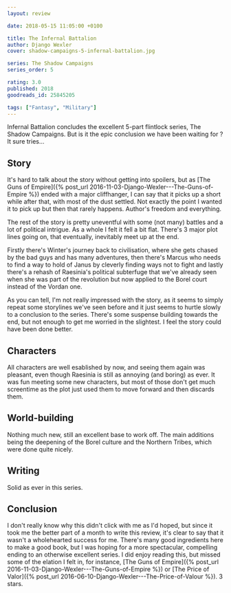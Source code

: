 ```yaml
---
layout: review

date: 2018-05-15 11:05:00 +0100

title: The Infernal Battalion
author: Django Wexler
cover: shadow-campaigns-5-infernal-battalion.jpg

series: The Shadow Campaigns
series_order: 5

rating: 3.0
published: 2018
goodreads_id: 25845205

tags: ["Fantasy", "Military"]
---
```


Infernal Battalion concludes the excellent 5-part flintlock series, The Shadow Campaigns. But is it the epic conclusion we have been waiting for ? It sure tries...

<!--more-->

## Story

It's hard to talk about the story without getting into spoilers, but as [The Guns of Empire]({% post_url 2016-11-03-Django-Wexler---The-Guns-of-Empire %}) ended with a major cliffhanger, I can say that it picks up a short while after that, with most of the dust settled. Not exactly the point I wanted it to pick up but then that rarely happens. Author's freedom and everything.

The rest of the story is pretty uneventful with some (not many) battles and a lot of political intrigue. As a whole I felt it fell a bit flat. There's 3 major plot lines going on, that eventually, inevitably meet up at the end.

Firstly there's Winter's journey back to civilisation, where she gets chased by the bad guys and has many adventures, then there's Marcus who needs to find a way to hold of Janus by cleverly finding ways not to fight and lastly there's a rehash of Raesinia's political subterfuge that we've already seen when she was part of the revolution but now applied to the Borel court instead of the Vordan one.

As you can tell, I'm not really impressed with the story, as it seems to simply repeat some storylines we've seen before and it just seems to hurtle slowly to a conclusion to the series. There's some suspense building towards the end, but not enough to get me worried in the slightest. I feel the story could have been done better.

## Characters

All characters are well esablished by now, and seeing them again was pleasant, even though Raesinia is still as annoying (and boring) as ever. It was fun meeting some new characters, but most of those don't get much screentime as the plot just used them to move forward and then discards them.

## World-building

Nothing much new, still an excellent base to work off. The main additions being the deepening of the Borel culture and the Northern Tribes, which were done quite nicely.

## Writing

Solid as ever in this series.

## Conclusion

I don't really know why this didn't click with me as I'd hoped, but since it took me the better part of a month to write this review, it's clear to say that it wasn't a wholehearted success for me. There's many good ingredients here to make a good book, but I was hoping for a more spectacular, compelling ending to an otherwise excellent series. I did enjoy reading this, but missed some of the elation I felt in, for instance, [The Guns of Empire]({% post_url 2016-11-03-Django-Wexler---The-Guns-of-Empire %}) or [The Price of Valor]({% post_url 2016-06-10-Django-Wexler---The-Price-of-Valour %}). 3 stars.
